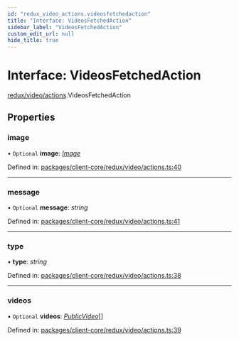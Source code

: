```yaml
---
id: "redux_video_actions.videosfetchedaction"
title: "Interface: VideosFetchedAction"
sidebar_label: "VideosFetchedAction"
custom_edit_url: null
hide_title: true
---
```


# Interface: VideosFetchedAction

[redux/video/actions](../modules/redux_video_actions.md).VideosFetchedAction

## Properties

### image

• `Optional` **image**: [*Image*](redux_video_actions.image.md)

Defined in: [packages/client-core/redux/video/actions.ts:40](https://github.com/xr3ngine/xr3ngine/blob/66a84a950/packages/client-core/redux/video/actions.ts#L40)

___

### message

• `Optional` **message**: *string*

Defined in: [packages/client-core/redux/video/actions.ts:41](https://github.com/xr3ngine/xr3ngine/blob/66a84a950/packages/client-core/redux/video/actions.ts#L41)

___

### type

• **type**: *string*

Defined in: [packages/client-core/redux/video/actions.ts:38](https://github.com/xr3ngine/xr3ngine/blob/66a84a950/packages/client-core/redux/video/actions.ts#L38)

___

### videos

• `Optional` **videos**: [*PublicVideo*](redux_video_actions.publicvideo.md)[]

Defined in: [packages/client-core/redux/video/actions.ts:39](https://github.com/xr3ngine/xr3ngine/blob/66a84a950/packages/client-core/redux/video/actions.ts#L39)
